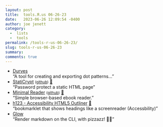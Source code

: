 ```yaml
---
layout: post
title:  tools.Я.us 06-26-23
date:   2023-06-26 12:09:54 -0400
author: joe jenett
category:
  -  lists
  -  tools
permalink: /tools-r-us-06-26-23/
slug: tools-r-us-06-26-23
summary: 
comments: true
---
```

<ul class="links">
	<li><a title="Durves - Design Pattern Tool" href="https://durves.filipeesteves.com/">Durves</a><br>“A tool for creating and exporting dot patterns...”</li>
	<li><a title="StatiCrypt" href="https://robinmoisson.github.io/staticrypt/">StatiCrypt</a> <small>(<a href="https://github.com/robinmoisson/staticrypt">github</a>)</small> <a href="https://pinboard.in/u:tdjones">📌</a><br>“Password protect a static HTML page”</li>
	<li><a title="Minimal Reader" href="https://www.minimalreader.xyz/">Minimal Reader</a> <small>(<a href="https://github.com/MattKevan/minimal-reader">github</a>)</small> <a href="https://pinboard.in/u:jugglebird">📌</a><br>“Simple browser-based ebook reader.”</li>
	<li><a title="h123" href="https://hinderlingvolkart.github.io/h123/">h123 - Accessibility HTML5 Outliner</a> <a href="https://pinboard.in/u:stephanieleary">📌</a><br>“bookmarklet that shows headings like a screenreader (Accessbility)”</li>
	<li><a title="GitHub - charmbracelet/glow" href="https://github.com/charmbracelet/glow">Glow</a><br>“Render markdown on the CLI, with pizzazz! 💅🏻”</li>
</ul>
<a href="https://brid.gy/publish/mastodon"></a>

